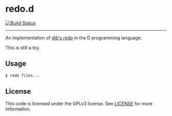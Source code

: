 redo.d
======
[![Build Status](https://travis-ci.org/yamadapc/redo.d.svg?branch=master)](https://travis-ci.org/yamadapc/redo.d)
- - -
An implementation of [djb's redo](http://cr.yp.to/redo.html) in the D
programming language.

This is still a toy.

Usage
-----
```bash
$ redo files...
```

License
-------
This code is licensed under the GPLv3 license. See [LICENSE](LICENSE) for more
information.
